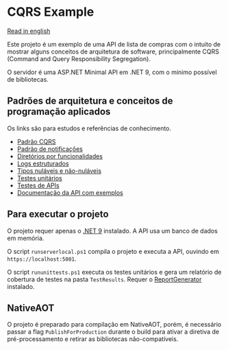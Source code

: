 # CQRS Example

[Read in english](README.md)

Este projeto é um exemplo de uma API de lista de compras com o intuito de mostrar alguns conceitos de arquitetura de software, principalmente CQRS (Command and Query Responsibility Segregation).

O servidor é uma ASP.NET Minimal API em .NET 9, com o mínimo possível de bibliotecas.

## Padrões de arquitetura e conceitos de programação aplicados

Os links são para estudos e referências de conhecimento.

* [Padrão CQRS](https://docs.microsoft.com/pt-br/azure/architecture/patterns/cqrs)
* [Padrão de notificações](https://martinfowler.com/articles/replaceThrowWithNotification.html)
* [Diretórios por funcionalidades](http://www.kamilgrzybek.com/design/feature-folders/)
* [Logs estruturados](https://messagetemplates.org/)
* [Tipos nuláveis e não-nuláveis](https://docs.microsoft.com/pt-br/dotnet/csharp/nullable-references)
* [Testes unitários](https://softwaretestingfundamentals.com/unit-testing/)
* [Testes de APIs](https://pororoca.io/pt/docs/automated-tests)
* [Documentação da API com exemplos](https://guides.scalar.com/scalar/scalar-api-references/net-integration)

## Para executar o projeto

O projeto requer apenas o [.NET 9](https://dotnet.microsoft.com/) instalado. A API usa um banco de dados em memória.

O script `runserverlocal.ps1` compila o projeto e executa a API, ouvindo em `https://localhost:5001`.

O script `rununittests.ps1` executa os testes unitários e gera um relatório de cobertura de testes na pasta `TestResults`. Requer o [ReportGenerator](https://github.com/danielpalme/ReportGenerator) instalado.

## NativeAOT

O projeto é preparado para compilação em NativeAOT, porém, é necessário passar a flag `PublishForProduction` durante o build para ativar a diretiva de pré-processamento e retirar as bibliotecas não-compatíveis.
